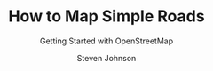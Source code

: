 ---
  audience: 
    - "high_school"
    - "community_college"
    - "university"
  author: "Steven Johnson"
  description: "Adding roads to OpenStreetMap can be complicated for the new mapper. This worksheet simplifies the process by focusing on simple roads with few segments and limited routes to build competence and confidence with transportation mapping. Driveways and parking aisles can be of great utility for many users, including emergency services. "
  difficulty: "beginner"
  date_posted: "2022-07-14"
  osm_username: "sejohnson"
  filename: "1657826096315-Getting-Started-with-OSM---HowToMapSimpleRoads.pdf"
  group: ""
  layout: "project"
  preparation_time: "less_than_one_hour"
  project_time: 
    - "less_than_one_hour"
    - "one_hour"
  subtitle: "Getting Started with OpenStreetMap"
  tags: 
    - "transportation"
    - "Cities and Urban Land Use"
    - "roads"
    - "streets"
    - "driveways"
    - "infrastructure"
    - "Agriculture Food Production and Rural Land Use"
  thumbnail: "1657826079547-roadMap_driveway3.png"
  title: "How to Map Simple Roads"
  type: "desktop"
  url: "2022-07-14-266907"

---